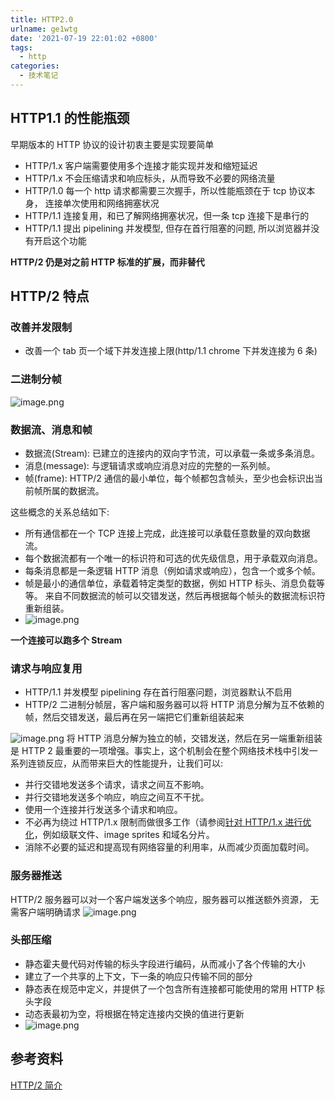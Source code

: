 ```yaml
---
title: HTTP2.0
urlname: ge1wtg
date: '2021-07-19 22:01:02 +0800'
tags:
  - http
categories:
  - 技术笔记
---
```


## HTTP1.1 的性能瓶颈

早期版本的 HTTP 协议的设计初衷主要是实现要简单

- HTTP/1.x 客户端需要使用多个连接才能实现并发和缩短延迟
- HTTP/1.x 不会压缩请求和响应标头，从而导致不必要的网络流量
- HTTP/1.0 每一个 http 请求都需要三次握手，所以性能瓶颈在于 tcp 协议本身， 连接单次使用和网络拥塞状况
- HTTP/1.1 连接复用，和已了解网络拥塞状况，但一条 tcp 连接下是串行的
- HTTP/1.1 提出 pipelining 并发模型, 但存在首行阻塞的问题, 所以浏览器并没有开启这个功能

**HTTP/2 仍是对之前 HTTP 标准的扩展，而非替代**

## HTTP/2 特点

### 改善并发限制

- 改善一个 tab 页一个域下并发连接上限(http/1.1 chrome 下并发连接为 6 条)

### 二进制分帧

![image.png](https://cdn.nlark.com/yuque/0/2021/png/754067/1626706533852-672d70d4-f01e-43a8-b560-5591702fb2cd.png#clientId=u68d6b510-8f77-4&from=paste&height=436&id=u4aa1cc1e&margin=%5Bobject%20Object%5D&name=image.png&originHeight=436&originWidth=854&originalType=binary∶=1&size=42159&status=done&style=none&taskId=u445a370e-e730-4176-807d-36e61755e22&width=854)

### 数据流、消息和帧

- 数据流(Stream): 已建立的连接内的双向字节流，可以承载一条或多条消息。
- 消息(message): 与逻辑请求或响应消息对应的完整的一系列帧。
- 帧(frame): HTTP/2 通信的最小单位，每个帧都包含帧头，至少也会标识出当前帧所属的数据流。

这些概念的关系总结如下:

- 所有通信都在一个 TCP 连接上完成，此连接可以承载任意数量的双向数据流。
- 每个数据流都有一个唯一的标识符和可选的优先级信息，用于承载双向消息。
- 每条消息都是一条逻辑 HTTP 消息（例如请求或响应），包含一个或多个帧。
- 帧是最小的通信单位，承载着特定类型的数据，例如 HTTP 标头、消息负载等等。 来自不同数据流的帧可以交错发送，然后再根据每个帧头的数据流标识符重新组装。
- ![image.png](https://cdn.nlark.com/yuque/0/2021/png/754067/1626706720590-e40c80b7-2110-48d7-acd8-188ef8bda902.png#clientId=u68d6b510-8f77-4&from=paste&height=707&id=u2a802637&margin=%5Bobject%20Object%5D&name=image.png&originHeight=707&originWidth=896&originalType=binary∶=1&size=64490&status=done&style=none&taskId=u6e4d9b11-f6a9-478b-95d6-946a917141f&width=896)

**一个连接可以跑多个 Stream**

### 请求与响应复用

- HTTP/1.1 并发模型 pipelining 存在首行阻塞问题，浏览器默认不启用
- HTTP/2 二进制分帧层，客户端和服务器可以将 HTTP 消息分解为互不依赖的帧，然后交错发送，最后再在另一端把它们重新组装起来

![image.png](https://cdn.nlark.com/yuque/0/2021/png/754067/1626706894098-f3c9f0d3-e88e-4a9f-b255-927feb6ee19a.png#clientId=u68d6b510-8f77-4&from=paste&height=249&id=u39ee310f&margin=%5Bobject%20Object%5D&name=image.png&originHeight=249&originWidth=876&originalType=binary∶=1&size=31671&status=done&style=none&taskId=ucf501a29-5875-482b-8c5a-78e92ecb660&width=876)
将 HTTP 消息分解为独立的帧，交错发送，然后在另一端重新组装是 HTTP 2 最重要的一项增强。事实上，这个机制会在整个网络技术栈中引发一系列连锁反应，从而带来巨大的性能提升，让我们可以:

- 并行交错地发送多个请求，请求之间互不影响。
- 并行交错地发送多个响应，响应之间互不干扰。
- 使用一个连接并行发送多个请求和响应。
- 不必再为绕过 HTTP/1.x 限制而做很多工作（请参阅[针对 HTTP/1.x 进行优化](https://hpbn.co/optimizing-application-delivery/#optimizing-for-http1x)，例如级联文件、image sprites 和域名分片。
- 消除不必要的延迟和提高现有网络容量的利用率，从而减少页面加载时间。

### 服务器推送

HTTP/2 服务器可以对一个客户端发送多个响应，服务器可以推送额外资源， 无需客户端明确请求
![image.png](https://cdn.nlark.com/yuque/0/2021/png/754067/1626707364245-4b7af8bb-169c-485a-9ad7-b5b8aeec2082.png#clientId=u68d6b510-8f77-4&from=paste&height=354&id=ue407d099&margin=%5Bobject%20Object%5D&name=image.png&originHeight=354&originWidth=884&originalType=binary∶=1&size=45118&status=done&style=none&taskId=u223a2a4f-c2cd-4c96-835c-2580d561d52&width=884)

### 头部压缩

- 静态霍夫曼代码对传输的标头字段进行编码，从而减小了各个传输的大小
- 建立了一个共享的上下文，下一条的响应只传输不同的部分
- 静态表在规范中定义，并提供了一个包含所有连接都可能使用的常用 HTTP 标头字段
- 动态表最初为空，将根据在特定连接内交换的值进行更新
- ![image.png](https://cdn.nlark.com/yuque/0/2021/png/754067/1626707642878-fc67b924-1d5c-4a44-b465-bd8e313927ee.png#clientId=u68d6b510-8f77-4&from=paste&height=751&id=uc138b956&margin=%5Bobject%20Object%5D&name=image.png&originHeight=751&originWidth=866&originalType=binary∶=1&size=97169&status=done&style=none&taskId=ud67ac49f-c872-446d-ab36-3f6dadecdfd&width=866)

## 参考资料

[HTTP/2 简介](https://developers.google.com/web/fundamentals/performance/http2)
